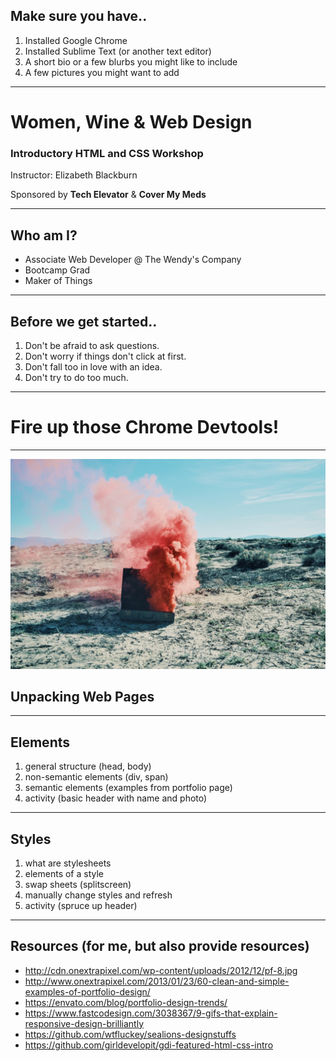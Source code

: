 
## Make sure you have..

1. Installed Google Chrome
2. Installed Sublime Text (or another text editor)
3. A short bio or a few blurbs you might like to include
4. A few pictures you might want to add

---

# Women, Wine & Web Design

### Introductory HTML and CSS Workshop

Instructor: Elizabeth Blackburn

Sponsored by **Tech Elevator** & **Cover My Meds**

---

## Who am I?

* Associate Web Developer @ The Wendy's Company
* Bootcamp Grad
* Maker of Things

---

## Before we get started..

1. Don't be afraid to ask questions.
2. Don't worry if things don't click at first.
3. Don't fall too in love with an idea.
4. Don't try to do too much.

---

# Fire up those Chrome Devtools!

---
![](./portfolio/images/stock-images/pink-smoke-suitcase.jpg)
## Unpacking Web Pages


---

## Elements
1. general structure (head, body)
2. non-semantic elements (div, span)
4. semantic elements (examples from portfolio page)
5. activity (basic header with name and photo)

---

## Styles
1. what are stylesheets
2. elements of a style
3. swap sheets (splitscreen)
4. manually change styles and refresh
5. activity (spruce up header)

---
## Resources (for me, but also provide resources)
* http://cdn.onextrapixel.com/wp-content/uploads/2012/12/pf-8.jpg
* http://www.onextrapixel.com/2013/01/23/60-clean-and-simple-examples-of-portfolio-design/
* https://envato.com/blog/portfolio-design-trends/
* https://www.fastcodesign.com/3038367/9-gifs-that-explain-responsive-design-brilliantly
* https://github.com/wtfluckey/sealions-designstuffs
* https://github.com/girldevelopit/gdi-featured-html-css-intro